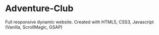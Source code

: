 # Adventure-Club

Full responsive dynamic website.
Created with HTML5, CSS3, Javascript (Vanilla, ScrollMagic, GSAP)
